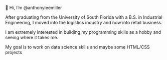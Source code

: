 👋 Hi, I’m @anthonyleemiller

After graduating from the University of South Florida with a B.S. in Industrial Engineering, I moved into the logistics industry and now into retail business.

I am extremely interested in building my programming skills as a hobby and seeing where it takes me.

My goal is to work on data science skills and maybe some HTML/CSS projects

<!---
anthonyleemiller/anthonyleemiller is a ✨ special ✨ repository because its `README.md` (this file) appears on your GitHub profile.
You can click the Preview link to take a look at your changes.
--->
